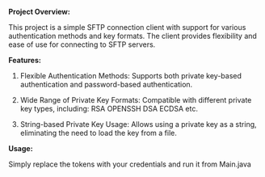 **Project Overview:**

This project is a simple SFTP connection client with support for various authentication methods and key formats. The client provides flexibility and ease of use for connecting to SFTP servers.

**Features:**
1. Flexible Authentication Methods: Supports both private key-based authentication and password-based authentication.
2. Wide Range of Private Key Formats: Compatible with different private key types, including:
  RSA
  OPENSSH
  DSA
  ECDSA etc.

3. String-based Private Key Usage: Allows using a private key as a string, eliminating the need to load the key from a file.

**Usage:**

Simply replace the tokens with your credentials and run it from Main.java
